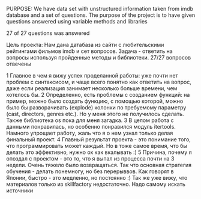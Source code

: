 PURPOSE:
We have data set with unstructured information taken from imdb database and a set of questions. 
The purpose of the project is to have given questions answered using variable methods and libraries

27 of 27 questions was answered

Цель проекта:
Нам дана датабаза из сайти с любительскими рейтингами фильмов imdb и сет вопросов.
Задача - ответить на вопросы используя пройденные методы и библиотеки.
27/27 вопросов отвечены

1 Главное в чем я вижу успех проделанной работы: уже почти нет проблем с синтаксисом, и чаще всего понятно как ответить на вопрос, даже если реализация 
занимает несколько больше времени, чем хотелось бы. 
2 Определенно, есть проблемы с созданием функций: на пример, можно  было создать функцию, с помощью которой, можно было бы разворачивать (explode) колонки
по требуемому параметру (cast, directors, genres etc.). Но у меня этого не получилось сделать. Также библиотека os пока для меня загадка.
3 В целом работа с данными понравилась, но особенно понравился модуль itertools. Намного упрощает работу, жаль что я о нем узнал только делая финальный проект. 
4 Главный результат проекта - это понимание того, что программировать может каждый. Но в тоже самое время, что бы делать это эффективно, нужно ох как вкалывать :)
5 Причина, почему я опоздал с проектом - это то, что я выпал из процесса почти на 3 недели. Очень тяжело было возвращаться. 
Так что основная стратегия обучения - делать понемногу, но без перерыввов. Как говорят в Японии, быстро - это медленно, но постоянно :) 
Так же уже вижу, что материалов только из skillfactory недостаточно. Надо самому искать источники



